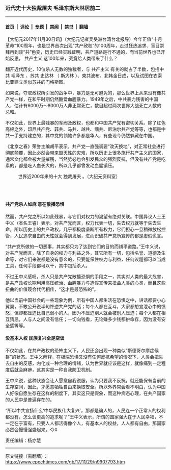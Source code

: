 ### 近代史十大独裁屠夫 毛泽东斯大林居前二

---

#### [首页](../../../..?n9907793) &nbsp;|&nbsp; [评论](../../../../../epoch-comment?n9907793) &nbsp;|&nbsp; [专题](../../../../../epoch-special?n9907793) &nbsp;|&nbsp; [禁闻](../../../../../epoch-news?n9907793) &nbsp;|&nbsp; [禁书](../../../../../books?n9907793) &nbsp;|&nbsp; [翻墙](https://github.com/gfw-breaker/nogfw/blob/master/README.md?n9907793)


<div class="post_content" id="artbody" itemprop="articleBody">
 <!-- article content begin -->
 <p>
  【大纪元2017年11月30日讯】（大纪元记者吴旻洲台湾台北报导）今年正值“十月革命”100周年，也是世界首次出现“共产政权”的100周年，走过狂热追求、盲目崇拜再到谈“共”色变，历史已经实践证明，共产道路是行不通的，而当前世界也已开始反思，
  <ok href="https://www.epochtimes.com/gb/tag/%E5%85%B1%E4%BA%A7%E4%B8%BB%E4%B9%89.html">
   共产主义
  </ok>
  这100年来，究竟给人类带来了什么？
 </p>
 <p>
  翻开近代历史，10位杀人无数的独裁者，与
  <ok href="https://www.epochtimes.com/gb/tag/%E5%85%B1%E4%BA%A7%E4%B8%BB%E4%B9%89.html">
   共产主义
  </ok>
  有关的就占了半数，包括中共
  <ok href="https://www.epochtimes.com/gb/tag/%E6%AF%9B%E6%B3%BD%E4%B8%9C.html">
   毛泽东
  </ok>
  、苏共
  <ok href="https://www.epochtimes.com/gb/tag/%E5%8F%B2%E8%BE%BE%E6%9E%97.html">
   史达林
  </ok>
  （
  <ok href="https://www.epochtimes.com/gb/tag/%E6%96%AF%E5%A4%A7%E6%9E%97.html">
   斯大林
  </ok>
  ）、柬共波布、北韩金日成，以及试图在衣索比亚建立类似苏共的门格斯图。
 </p>
 <p>
  如果说，夺取政权所引发的战争中，暴力是无可避免的，那么世界上从来没有像共产党一样，在和平时期仍然酷爱血腥暴力。1949年之后，中共暴力残害的中国人，估计有6000万～8000万人非正常死亡，数目超过两次世界大战死亡人数的总和。
 </p>
 <p>
  不仅如此，世界上最残暴的军阀及政权，也都和中国共产党有密切关系。除了红色高棉之外，印尼共产党、菲共、马共、越共、缅共、尼泊尔共产党等等，也都是中共一手支持建立的，其中党的领袖许多都是华人，有些现今仍然躲藏在中国。
 </p>
 <p>
  《北京之春》荣誉主编胡平表示，共产党一直强调要“改天换地”，对正常社会进行彻底颠覆，因此必然会带来毁灭性的灾难，所以历史上很多施行共产主义的国家，通常文化都会被大量摧残，当然势必也会引发民众的强烈反抗，但没有共产党是吃素的，都是吃人血长大的，所以几乎都曾发动血腥镇压。
 </p>
 <figure aria-describedby="caption-attachment-9907795" class="wp-caption aligncenter" id="attachment_9907795" style="width: 600px">
  <ok href="https://i.epochtimes.com/assets/uploads/2017/11/296250.jpg" target="_blank">
   <img alt="" class="size-large wp-image-9907795" src="https://i.epochtimes.com/assets/uploads/2017/11/296250-600x1130.jpg"/>
  </ok>
  <br/><figcaption class="wp-caption-text" id="caption-attachment-9907795">
   世界近200年来的十大
   <ok href="https://www.epochtimes.com/gb/tag/%E7%8B%AC%E8%A3%81%E5%B1%A0%E5%A4%AB.html">
    独裁屠夫
   </ok>
   。（大纪元资料室）
  </figcaption><br/>
 </figure><br/>
 <h4>
  <strong>
   共产党杀人如麻
  </strong>
  <strong>
   意在散播恐惧
  </strong>
 </h4>
 <p>
  然而，共产党之所以如此残暴，与它们对权力的渴望有绝对关联。中国异议人士王中义（本名王睿）表示，对共产党而言，权力代表一切，失去权力就等于失去生命，所以历史上的共产政权，几乎都极度垄断所有权力，它们担心一旦稍微放松控管，人民追求自由的天性就会得到发展，进而识破共产党所宣传的都是虚假谎言。
 </p>
 <p>
  “共产党所做的一切恶事，其实都只为了达到它们的目的而铺平道路。”王中义说，对共产党而言，除了自身的权力与利益之外，其它所有一切，包括名誉、道德及生命等，对它们来说都是没有意义的，只要能保住权力与利益，任何议题都可以当成工具，任何手段都可以干，其中包括杀人。
 </p>
 <p>
  不过王中义感叹，杀人只是共产党散播恐惧的手段之一，其实对人类的最大危害，是共产政权长期利用高压统治、血腥暴力与造假宣传来扭曲人类的心灵，而且这些扭曲的价值观会代代相传，“这才是最恐怖的”。
 </p>
 <p>
  他以当前中国社会的一些现象为例，所有中国人都生活在恐惧之中，讲话都要小心翼翼，不敢公开说半句忤逆共产党的话；每个人都在互斗，大家都想宣泄心中的愤怒，但却都压迫比自己弱小的人，因为不压迫别人就会被别人压迫；每个人都在相互猜忌，人与人之间没有信任；一切向钱看，无论赚多少钱都拚命存，因为没有安全感等等。
 </p>
 <h4>
  <strong>
   没基本人权
  </strong>
  <strong>
  </strong>
  <strong>
   民族复兴全是空谈
  </strong>
 </h4>
 <p>
  不仅如此，在共产政权的恐怖主义下，人民还会出现一种类似“斯德哥尔摩症候群”的状态。王中义解释，在极端恐惧又没有任何反抗希望的情况下，人类会把失去自由的反感，内化成一种合理的情绪，认为世界就应该是这样，就像痛到一定程度后就会麻痹，这其实是一种自我防卫机制。
 </p>
 <p>
  王中义说，这种状态会让人愿意自我说服，认为只要我不反抗，就还能保有当前的生存空间，因此，才愿意牺牲自由来换取安全。所以外界常会看不明白，认为中国人好像自愿生存在这样的制度下，其实这只是假象，而这种病态心理，在共产国家的人民中是普遍存在的。
 </p>
 <p>
  “所以中共宣扬什么‘中华民族伟大复兴’，那都是骗人的，人民连一个正常人的权利都没有，怎么谈更高的追求呢？”王中义表示，所谓的国家强大在于人民幸福，不一定在于富有，只要人人都活得像个人，有基本人的权益，人人都有自由，那国家必然会慢慢强盛起来。◇#
 </p>
 <p>
  责任编辑：杨亦慧
 </p>
 <!-- article content end -->
 <div id="below_article_ad">
 </div>
</div>


---

原文链接（需翻墙）：https://www.epochtimes.com/gb/17/11/29/n9907793.htm